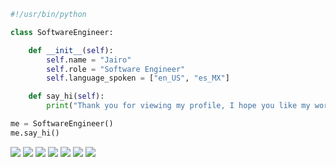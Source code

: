```python
#!/usr/bin/python

class SoftwareEngineer:

    def __init__(self):
        self.name = "Jairo"
        self.role = "Software Engineer"
        self.language_spoken = ["en_US", "es_MX"]

    def say_hi(self):
        print("Thank you for viewing my profile, I hope you like my work.")

me = SoftwareEngineer()
me.say_hi()
```

![](https://img.shields.io/badge/Code-Python-informational?style=flat&logo=python&logoColor=white&color=6aa6f8)
![](https://img.shields.io/badge/Code-Golang-informational?style=flat&logo=go&logoColor=white&color=6aa6f8)
![](https://img.shields.io/badge/Code-Php-informational?style=flat&logo=php&logoColor=white&color=6aa6f8)
![](https://img.shields.io/badge/Code-Javascript-informational?style=flat&logo=javascript&logoColor=white&color=6aa6f8)
![](https://img.shields.io/badge/Framework-Django-informational?style=flat&logo=django&logoColor=white&color=6aa6f8)
![](https://img.shields.io/badge/OS-FreeBSD-informational?style=flat&logo=freebsd&logoColor=white&color=6aa6f8)
![](https://img.shields.io/badge/Shell-Bash-informational?style=flat&logo=gnu-bash&logoColor=white&color=6aa6f8)

